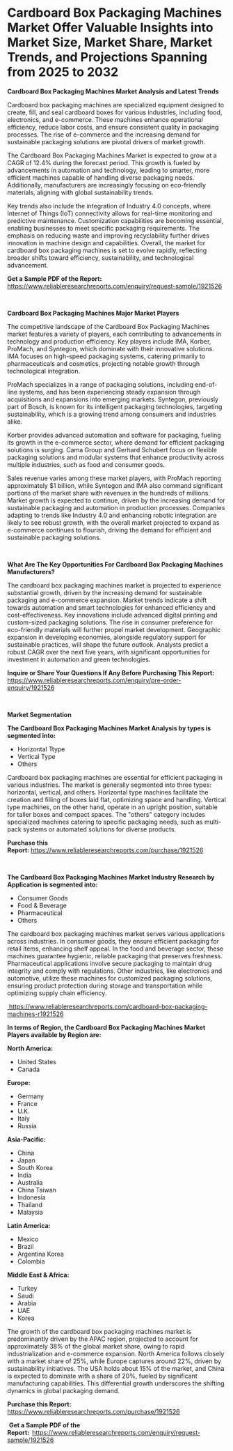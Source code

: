 <p><h1>Cardboard Box Packaging Machines Market Offer Valuable Insights into Market Size, Market Share, Market Trends, and Projections Spanning from 2025 to 2032</h1></p><p><strong>Cardboard Box Packaging Machines Market Analysis and Latest Trends</strong></p>
<p><p>Cardboard box packaging machines are specialized equipment designed to create, fill, and seal cardboard boxes for various industries, including food, electronics, and e-commerce. These machines enhance operational efficiency, reduce labor costs, and ensure consistent quality in packaging processes. The rise of e-commerce and the increasing demand for sustainable packaging solutions are pivotal drivers of market growth.</p><p>The Cardboard Box Packaging Machines Market is expected to grow at a CAGR of 12.4% during the forecast period. This growth is fueled by advancements in automation and technology, leading to smarter, more efficient machines capable of handling diverse packaging needs. Additionally, manufacturers are increasingly focusing on eco-friendly materials, aligning with global sustainability trends.</p><p>Key trends also include the integration of Industry 4.0 concepts, where Internet of Things (IoT) connectivity allows for real-time monitoring and predictive maintenance. Customization capabilities are becoming essential, enabling businesses to meet specific packaging requirements. The emphasis on reducing waste and improving recyclability further drives innovation in machine design and capabilities. Overall, the market for cardboard box packaging machines is set to evolve rapidly, reflecting broader shifts toward efficiency, sustainability, and technological advancement.</p></p>
<p><strong>Get a Sample PDF of the Report:&nbsp;</strong> <a href="https://www.reliableresearchreports.com/enquiry/request-sample/1921526?utm_campaign=3051&utm_medium=2&utm_source=Github&utm_content=ia&utm_term=12042025&utm_id=cardboard-box-packaging-machines">https://www.reliableresearchreports.com/enquiry/request-sample/1921526</a></p>
<p>&nbsp;</p>
<p><strong>Cardboard Box Packaging Machines Major Market Players</strong></p>
<p><p>The competitive landscape of the Cardboard Box Packaging Machines market features a variety of players, each contributing to advancements in technology and production efficiency. Key players include IMA, Korber, ProMach, and Syntegon, which dominate with their innovative solutions. IMA focuses on high-speed packaging systems, catering primarily to pharmaceuticals and cosmetics, projecting notable growth through technological integration.</p><p>ProMach specializes in a range of packaging solutions, including end-of-line systems, and has been experiencing steady expansion through acquisitions and expansions into emerging markets. Syntegon, previously part of Bosch, is known for its intelligent packaging technologies, targeting sustainability, which is a growing trend among consumers and industries alike.</p><p>Korber provides advanced automation and software for packaging, fueling its growth in the e-commerce sector, where demand for efficient packaging solutions is surging. Cama Group and Gerhard Schubert focus on flexible packaging solutions and modular systems that enhance productivity across multiple industries, such as food and consumer goods.</p><p>Sales revenue varies among these market players, with ProMach reporting approximately $1 billion, while Syntegon and IMA also command significant portions of the market share with revenues in the hundreds of millions. Market growth is expected to continue, driven by the increasing demand for sustainable packaging and automation in production processes. Companies adapting to trends like Industry 4.0 and enhancing robotic integration are likely to see robust growth, with the overall market projected to expand as e-commerce continues to flourish, driving the demand for efficient and sustainable packaging solutions.</p></p>
<p>&nbsp;</p>
<p><strong>What Are The Key Opportunities For Cardboard Box Packaging Machines Manufacturers?</strong></p>
<p><p>The cardboard box packaging machines market is projected to experience substantial growth, driven by the increasing demand for sustainable packaging and e-commerce expansion. Market trends indicate a shift towards automation and smart technologies for enhanced efficiency and cost-effectiveness. Key innovations include advanced digital printing and custom-sized packaging solutions. The rise in consumer preference for eco-friendly materials will further propel market development. Geographic expansion in developing economies, alongside regulatory support for sustainable practices, will shape the future outlook. Analysts predict a robust CAGR over the next five years, with significant opportunities for investment in automation and green technologies.</p></p>
<p><strong>Inquire or Share Your Questions If Any Before Purchasing This Report:</strong> <a href="https://www.reliableresearchreports.com/enquiry/pre-order-enquiry/1921526?utm_campaign=3051&utm_medium=2&utm_source=Github&utm_content=ia&utm_term=12042025&utm_id=cardboard-box-packaging-machines">https://www.reliableresearchreports.com/enquiry/pre-order-enquiry/1921526</a></p>
<p>&nbsp;</p>
<p><strong>Market Segmentation</strong></p>
<p><strong>The Cardboard Box Packaging Machines Market Analysis by types is segmented into:</strong></p>
<p><ul><li>Horizontal Ttype</li><li>Vertical Type</li><li>Others</li></ul></p>
<p><p>Cardboard box packaging machines are essential for efficient packaging in various industries. The market is generally segmented into three types: horizontal, vertical, and others. Horizontal type machines facilitate the creation and filling of boxes laid flat, optimizing space and handling. Vertical type machines, on the other hand, operate in an upright position, suitable for taller boxes and compact spaces. The "others" category includes specialized machines catering to specific packaging needs, such as multi-pack systems or automated solutions for diverse products.</p></p>
<p><strong>Purchase this Report:&nbsp;</strong><a href="https://www.reliableresearchreports.com/purchase/1921526?utm_campaign=3051&utm_medium=2&utm_source=Github&utm_content=ia&utm_term=12042025&utm_id=cardboard-box-packaging-machines">https://www.reliableresearchreports.com/purchase/1921526</a></p>
<p>&nbsp;</p>
<p><strong>The Cardboard Box Packaging Machines Market Industry Research by Application is segmented into:</strong></p>
<p><ul><li>Consumer Goods</li><li>Food & Beverage</li><li>Pharmaceutical</li><li>Others</li></ul></p>
<p><p>The cardboard box packaging machines market serves various applications across industries. In consumer goods, they ensure efficient packaging for retail items, enhancing shelf appeal. In the food and beverage sector, these machines guarantee hygienic, reliable packaging that preserves freshness. Pharmaceutical applications involve secure packaging to maintain drug integrity and comply with regulations. Other industries, like electronics and automotive, utilize these machines for customized packaging solutions, ensuring product protection during storage and transportation while optimizing supply chain efficiency.</p></p>
<p><a href="https://www.reliableresearchreports.com/cardboard-box-packaging-machines-r1921526?utm_campaign=3051&utm_medium=2&utm_source=Github&utm_content=ia&utm_term=12042025&utm_id=cardboard-box-packaging-machines">&nbsp;https://www.reliableresearchreports.com/cardboard-box-packaging-machines-r1921526</a></p>
<p><strong>In terms of Region, the Cardboard Box Packaging Machines Market Players available by Region are:</strong></p>
<p>
    <p> <strong> North America: </strong>
        <ul>
            <li>United States</li>
            <li>Canada</li>
        </ul>
        </p> 
    <p> <strong> Europe: </strong>
        <ul>
            <li>Germany</li>
            <li>France</li>
            <li>U.K.</li>
            <li>Italy</li>
            <li>Russia</li>
        </ul>
        </p> 
    <p> <strong> Asia-Pacific: </strong>
        <ul>
            <li>China</li>
            <li>Japan</li>
            <li>South Korea</li>
            <li>India</li>
            <li>Australia</li>
            <li>China Taiwan</li>
            <li>Indonesia</li>
            <li>Thailand</li>
            <li>Malaysia</li>
        </ul>
        </p> 
    <p> <strong> Latin America: </strong>
        <ul>
            <li>Mexico</li>
            <li>Brazil</li>
            <li>Argentina Korea</li>
            <li>Colombia</li>
        </ul>
        </p> 
    <p> <strong> Middle East & Africa: </strong>
        <ul>
            <li>Turkey</li>
            <li>Saudi</li>
            <li>Arabia</li>
            <li>UAE</li>
            <li>Korea</li>
        </ul>
    </p>
    </p>
<p><p>The growth of the cardboard box packaging machines market is predominantly driven by the APAC region, projected to account for approximately 38% of the global market share, owing to rapid industrialization and e-commerce expansion. North America follows closely with a market share of 25%, while Europe captures around 22%, driven by sustainability initiatives. The USA holds about 15% of the market, and China is expected to dominate with a share of 20%, fueled by significant manufacturing capabilities. This differential growth underscores the shifting dynamics in global packaging demand.</p></p>
<p><strong>Purchase this Report: </strong><a href="https://www.reliableresearchreports.com/purchase/1921526?utm_campaign=3051&utm_medium=2&utm_source=Github&utm_content=ia&utm_term=12042025&utm_id=cardboard-box-packaging-machines">https://www.reliableresearchreports.com/purchase/1921526</a></p>
<p>&nbsp;<strong>Get a Sample PDF of the Report:&nbsp;&nbsp;</strong><a href="https://www.reliableresearchreports.com/enquiry/request-sample/1921526?utm_campaign=3051&utm_medium=2&utm_source=Github&utm_content=ia&utm_term=12042025&utm_id=cardboard-box-packaging-machines">https://www.reliableresearchreports.com/enquiry/request-sample/1921526</a></p>
<p><strong></strong></p>
<p><p></p><p></p><p></p></p>